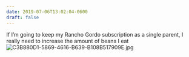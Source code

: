 ```yaml
---
date: 2019-07-06T13:02:04-0600
draft: false
---
```




If I’m going to keep my Rancho Gordo subscription as a single parent, I really need to increase the amount of beans I eat ![C3B880D1-5869-4616-B639-B108B517909E.jpg](http://ianwhitney.micro.blog/uploads/2019/790e897d50.jpg)



